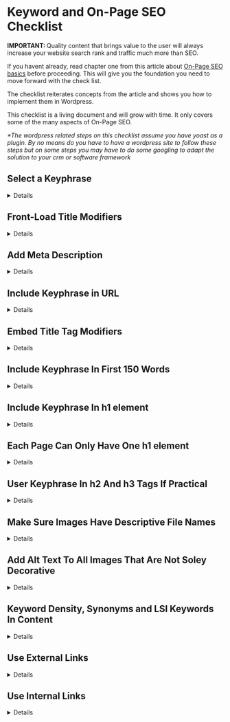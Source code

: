 <h1> Keyword and On-Page SEO Checklist </h1>
<p><b>IMPORTANT: </b>Quality content that brings value to the user will always increase your website search rank and traffic much more than SEO.   </p>
<p>If you havent already, read chapter one from this article about <a href="https://backlinko.com/on-page-seo">On-Page SEO basics</a> before proceeding. This will give you the foundation you need to move forward with the check list.</p>

<p>The checklist reiterates concepts from the article and shows you how to implement them in Wordpress.</p>

<p>This checklist is a living document and will grow with time. It only covers some of the many aspects of On-Page SEO.</p>

<i>*The wordpress related steps on this checklist assume you have yoast as a plugin. By no means do you have to have a wordpress site to follow these steps but on some steps you may have to do some googling to adapt the solution to your crm or software framework</i><br>

<h2> Select a Keyphrase </h2> 
<details>
<summary>Details</summary>
<br>
<h3>What's a Keyword or Keyphrase</h3>
    <p>A <a href="https://yoast.com/difference-between-keyword-and-keyphrase/">keyword</a> is a word that describes the content of your page or post best. It’s the search term that you want to rank for with a certain page. So when people search for that keyword in Google or other search engines, they should find that page on your website.
    </p>
    <p>
    E.g. Your website is about dogs, and you’ve just written a blog post all about puppies. The keyword that describes the content of that post best is probably: “puppy”. -exerpts from yoast.com
    </p>
<h3>Keyphrase Selection</h3>
    <p>
        <b>Keyphrase</b> selection is important. Do your research before selecting a keyphrase. Ideally a keyphrase should follow your companies <a href="https://yoast.com/what-is-a-keyword-strategy/"><b>keyword strategy</b></a> while having great <a href="https://backlinko.com/hub/seo/search-intent"><b>search intent</b></a>, high <b>search volume</b>, and <b>low competition</b>. 
    </p>



<h3>Tools To Help Find Potential Keywords/Keyphrase</h3>
    <ul>
        <li>
            <h4><b>Google Suggest</b></h4>
            <p>By simply typing in potential keywords or phrases into the google search bar, Google will suggest closely related searched terms. This can be a handy tool to start generating some potential keywords. 
            <img src='../images/google-suggest-results.png' alt='google suggest results'>
        </li>
        <li>
            <h4><b>Google Ads: Keyword Plan</b></h4>
            <p>Google Ads' Keyword Plan tool helps you compare search volumes and competition for keyphrases as well as generate new ideas for keywords.</p>
            <a href="../tools/keyword_plan.md">Click here</a> for instructions to navigate to Keyword Plan</p>
            <img src='../images/google-ads-keyword-plan.png' alt="results from keyword search">
        </li>
        <li>There are may other tools you can google for to help with keyword selection.</li>
    </ul>
</details>


## Front-Load Title Modifiers
<details>
<summary>Details</summary>
<br>
    <p>Title tags help Google and other search engines understand what your website is about. Titles are also what the search engine returns in big blue letters when you search a word</p>

<p>Front loading just means put your keyphrase near or at the beginning of the title.</p>
<img src="../images/front_load_titles/title-serp.png" alt="result of search engine search">

<p>
Google assumes that words and phrases coming sooner in your title have a higher priority and are more relevant to the content than words coming later. So if you want to rank for that keyword in search it is better to put it sooner in the title tag. Here are some examples for the search term "Front-Load keywords".  
</p>
<img src="../images/front_load_titles/front-loading-title-example.png" alt="examples of front loading titles">


<h3>How To Set Titles in Wordpress</h3>
    <ul>
        <li>
            <p>Either create an new pager or post or navigate to an existing page or post to edit</p>
        </li>
        <li>
            <p>In the "Add Title" section create a title</p>
            <img src="../images/front_load_titles/title-location-in-wordpress-blacnk.png" alt="location of title box">
            <p>Example: Keyphrase = Front-Load Keywords</p>
            <img src="../images/front_load_titles/title-location-in-wordpress.png" alt="title example">
        </li>
        <li>
            <p>You can also modify the title using the Yoast plugin. Scroll down until you see the yoast plugin.</p>
        </li>
        <li>
            <p>Once you find it. Click on the "SEO" tab.</p>
        </li>
        <li>
            <p>Then Click on the "Edit Snippit" button</p>
            <img src="../images/front_load_titles/yoast-title.png" alt="yoast SEO plugin location">
        </li>
        <li>
            <p>Then under the "SEO title" you can edit the title.</p>
            <img src="../images/front_load_titles/yoast-title-edit.png" alt="Yoast edit title location">
        </li>
    </ul>
</details>

## Add Meta Description
<details>
<summary>Details</summary>
<br>
<p>The <a href="https://yoast.com/meta-descriptions/">meta description</a> is a snippet of up to about 155 characters – a tag in HTML – which summarizes a page’s content. Search engines show it in search results mostly when the searched-for phrase is within the description. -exert from yoast.com</p>
<img src="../images/meta-description/meta-example.png">
<h3>How To Set URLs in Wordpress</h3>
    <ul>
     <li>
            <p>While editing an post or page, scroll down until you see the yoast plugin.</p>
        </li>
        <li>
            <p>Once you find it. Click on the "SEO" tab.</p>
        </li>
        <li>
            <p>Then Click on the "Edit Snippit" button</p>
            <img src="../images/front_load_titles/yoast-title.png" alt="yoast SEO plugin location">
        </li>
        <li>
            <p>Then under the "SEO title" you can edit the meta tag. You should include keywords or synonyms in the meta description.</p>
            <img src="../images/meta-description/meta-yoast-edit.png" alt="Yoast edit meta tag location">
        </li>
    </ul>
</details>

## Include Keyphrase in URL
<details>
<summary>Details</summary>
<br>
    <p>
    We want our url to contain our keyphrase. So if your keyphrase is "front-load keywords" our url should at least contain the keywords. "www.examplecompany.com/front-load-keywords" would work. Your url can contain extra words but try to keep it concise. If this web page is under a sub category of the website such as blogs the url would look something like "www.examplecompany.com/blog/front-load-keywords"
    </p>

<h3>How To Set URLs in Wordpress</h3>
    <ul>
        <li>
            <p>Wordpress trys to auto generate you a URL based off the title. If you title is relatively short and contains your keyphrase, then you are probably good to go. If it doesn't refactor your title to contain your keywords or shorten your URL while retaining the keywords. Do not have unnecessarily long URK=Ls (over 5-6 words).</p>
            <img src="../images/front_load_titles/keyword-url.png" alt="keyword in url">
        </li>
        
    </ul>
</details>




## Embed Title Tag Modifiers
<details>
<summary>Details</summary>
<br>
<p>Title Tag Modifiers are words that add detail to your title tag</p>
<p>If your site was a recipe site and the keyphrase was: "home-made pizza recipe " modifiers would be works or phrase like: best, 2021, in 5 steps, quick and easy, ect.</p>
<p>So the the entier title would could look like this:</p>
<ul>
    <li>Best Home-Made Pizza Recipe</li> 
    <li>Home-Made Pizza: 2021's Best Recipie</li> 
    <li>Home-Made Pizza Recipe in 5 Easy Steps</li> 
</ul>
<p>Adding modifiers can make your website rank for <a href="https://yoast.com/focus-on-long-tail-keywords/">long-tail keyphrases</a> but they also help your click through rate. These modifiers make your title more interesting am more likely to be clicked.</p>

<p>Would you click on "Pizza Recipe" or "Pizza Recipe: 2021's Most Delicious Recipe in 5 Steps</p>
</details>


## Include Keyphrase In First 150 Words
<details>
<summary>Details</summary>
<br>
<p>Make sure your keyphrase appears in the first 150 or so words of the content</p>
<p>Google scans the content of each web-page. If it doesn't see your keyword in the beginning it can be confused about what the topic of the content is.</p>

<p>If a speaker was on-stage for 30 minutes before he told you what the speech was about you would be confused. Don't do that with your content, let the read and google know right away what the page is about. </p>
</details>


## Include Keyphrase In h1 element
<details>
<summary>Details</summary>
<br>
<p>HTML is the standard markup language for creating Web pages. In HTML, the h1 element is the top level heading of a web page similar to the title of an essay. For example the h1 element for this web page is &lt;h1&gt; Keyword and On-Page SEO Checklist &lt;/h1&gt;. Just like the title of a paper the h1 element tell the user and google what the web page is about. The h1 needs to include the keyphrase. There can be other words included with the keyphrase and the keyphase can even be reorder but make sure to include it.</p>

<h3>How To Set URLs in Wordpress</h3>
   <p>In most causes the "Title" of the page or post will automatically become the H1. So include the keyphrase in the title.</p>


</details>

## Each Page Can Only Have One h1 element
<details>
<summary>Details</summary>
<br>
<p>Pages should only have one h1 element per page but you can have as many h2, h3, h4, ect elements as you would like. If you have multiple h1 google has a harder time figuring out what your page is about and this will negatively effect your ranking</p>

<p>The yoast plugin on wordpress will tell you if you accidentally made a page with multiple h1 elements. If you did, you can go back in the editor and delete the extra h1 or change it to an appropriate sub heading like an h2 or h3</p>

<p>
    If you use the visual builder, the title will become the h1 tag. In the content area, make sure you only use headings of "Heading 2" or larger for all sub headings. If you use "Heading 1" it will create another h1 element and we only want one h1 element per page.
    </p>
    <img src="../images/h1/correct-h-elements-builder.png">
    <img src="../images/h1/correct-h-elements.png">

<p>Occasionally yoast will tell you that you have multiple h1 elements when you don't. Here is a way to triple check</p>

<ul>
    <li>Open Google Chrome</li>
    <li>Go to the url of the webpage Yoast says has multiple h1 element</li>
    <li>Once on the web page, right click anywhere on the page</li>
    <li>Click the Elements tab from the horizontal navigation bar</li>
    <li>Then click control+f on the keyboard to bring up a search box</li>
    <li>search for &lt;h1&gt;</li>
    <li>If the results show only 1 item you are good. If multiple show, find them and refactor the headers in wordpress</li>
</ul>

</details>

## User Keyphrase In h2 And h3 Tags If Practical
<details>
<summary>Details</summary>
<br>
<p>If the h1 element is the title of a paper, h2 is the the title of the sub topics.<p>

<p>If practical, include the keyphase or parts of it or synonyms in the h2 and h3 tags</p>

<p>Never keyword stuff. This is when you put the keyword everywhere even in places it doesn't fit to try to increase you ranking for that keyword. </p>

<p>This doesn't work and can actually <b>HURT YOU SEO</b>. Google can identify keyword stuffing and can lower your rank thinking your website is a span site trying to hack or cheat the system</p>

<p>Always choose heading and sub heading that best convey the message of the content to the user regardless of if it contains keywords.</p>
</details>



## Make Sure Images Have Descriptive File Names
<details>
<summary>Details</summary>
<br>
<p>When you load media: photo, videos, gif, ect into wordpress. It is best practice to have descriptive filename. Kebab case, all letters are written in lower case and the words are separated by a hyphen or minus sign is the standard naming format.</p>
<p>So this photo file name should be something like dog-chasing-tail.jpg not an auto generated name like FDGZmicro_20150424GettyImages_dv413023_MAIN (1).jpg and you should aviod spaces in file names like dog chasing tail.jpg </p>
<img src="../images/file-names/dog-chasing-tail.png" alt="dalmatian chasing its tail">
<p>Google does not have eyes, well at least not yet. So it uses the file names to gain insite about what media contains. Descriptive names help google understand what the photo is about as well as how it supports your content.</p>
<p>Plus it is just easy to find and navigate your media when it has human readable names.</p>

<p>Kebab case is the standard name formatting. Kebab case uses dashes where spaces would be so</p>
</details>


## Add Alt Text To All Images That Are Not Soley Decorative
<details>
<summary>Details</summary>
<br>
<p>Alt Text (also known as alternative text or alt attribute) is a text that accurately describes an image. It is added to the <img> tag in the HTML of a page. </p>

<p>The alt text is not shown when a page is viewed in the browser but it becomes visible when an image cannot be loaded.
</p>
<p>
Search engine crawlers read the alt text value and screen readers use it to ‘describe’ the image to users who cannot see.</p>

<h3>How To Add Atl Text To Images in Wordpress</h3>
<p>There are multiple ways to do this depending on how you build the content. I will go over the one I know</p>

<ul>
    <li>
        <h4>Add Media</h4>
       <p>Clicking the "add media" button will bring you to image options</p>
       <img src="../images/alt/add-media.png">
       <p>Then in the alt text box you can add alternet text.</p>
       <img src="../images/alt/alt-text-edit-location.png">
       <p>Now you can insert the photo.</p>
    </li>
    <li>
        <h4>Editing Existing Photos' To add Alt Text</h4>
       <p>If a photo is already in a post or page using the visual builder, you can click on the image and then on the pencil icon to edit the detail.</p>
        <img src="../images/alt/edit-alt-text.png" alt="edit image button">
        <p>Add or Update the alt text and then click update to save the changes.</p>
         <img src="../images/alt/update-and-save-alt-text.png" alt="update alt text">
    </li>
    <li>
        <h4>Editing Alt Text For Photos in Divi Builder</h4>
        <ul>
            <li>Under the divi builder for the page you are working on. Find or insert an image</li>
            <li>
                <p>Click to more options button and then select "Modify Default Values"</p>
                <img src="../images/alt/div-img-more-options-button.png">
            </li>
            <li>
                <p>Exit out of the "Default Image" tab that pops up by clicking the red X at the bottom left</p>
                <img src="../images/alt/img-defualts.png">
            </li>
            <li>
                <p>When the Image Setting page pops up, click the "Advanced" tab</p>
                <img src="../images/alt/div-image-settings.png">
             </li>
             <li>
                <p>Click the "Attributes" tab and then the alt text box will appear. Add your alt text and click the green check to save</p>
                <img src="../images/alt/div-alt-text-location.png">
             </li>
             <p>If you use the "build on front end" build option, the steps to add alt text are similar to the divi builder</p>
        </ul>
    </li>
</ul>
</details>


## Keyword Density, Synonyms and LSI Keywords In Content
<details>
<summary>Details</summary>
<br>
<p>Make sure that we are organically using the keyword, synonyms, or <a  href="https://ahrefs.com/blog/lsi-keywords/">LSI keywords</a> thought the content. We don't have to go crazy but if the article is 1000 words, we would expect to see the keyword, synonyms  or lsi words 3-5 times</p>
</details>


## Use External Links
<details>
<summary>Details</summary>
<br>
<p>It is recommend to have external links to trusted site. So if you can link to wikipidia or a research study related to the the content it helps google know our content it quality and relying on trustworthy sources.</p>

<p>Good content often requires good sources. Naturally if you are relaying on trusted sources to support your content claims you would be able to provide them as reference. This is the though process behind having external links.</p>
</details>


## Use Internal Links
<details>
<summary>Details</summary>
<br>
<p>Internal links show how our pages are connected. It is good practice to link to other internal pages when they contain relevant but extend or more in-depth content related to our topic. Google looks at which pages have the most internal links pointing to them and assess those are our most important pages. </p>
</details>

